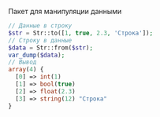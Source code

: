 Пакет для манипуляции данными

```php
// Данные в строку
$str = Str::to([1, true, 2.3, 'Строка']);
// Строку в данные
$data = Str::from($str);
var_dump($data);
// Вывод
array(4) {
  [0] => int(1)
  [1] => bool(true)
  [2] => float(2.3)
  [3] => string(12) "Строка"
}
```
